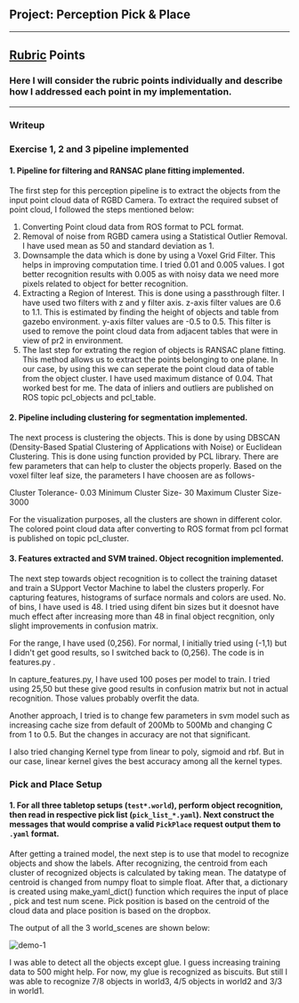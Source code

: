 ## Project: Perception Pick & Place


---

## [Rubric](https://review.udacity.com/#!/rubrics/1067/view) Points
### Here I will consider the rubric points individually and describe how I addressed each point in my implementation.  

---
### Writeup 

### Exercise 1, 2 and 3 pipeline implemented
#### 1. Pipeline for filtering and RANSAC plane fitting implemented.

The first step for this perception pipeline is to extract the objects from the input point cloud data of RGBD Camera. To extract the required subset of point cloud, I followed the steps mentioned below:

1. Converting Point cloud data from ROS format to PCL format.
2. Removal of noise from RGBD camera using a Statistical Outlier Removal. I have used mean as 50 and standard deviation as 1. 
3. Downsample the data which is done by using a Voxel Grid Filter. This helps in improving computation time. I tried 0.01 and 0.005 values. I got better recognition results with 0.005 as with noisy data we need more pixels related to object for better recognition.
4. Extracting a Region of Interest. This is done using a passthrough filter. I have used two filters with z and y filter axis. z-axis filter values are 0.6 to 1.1. This is estimated by finding the height of objects and table from gazebo environment. y-axis filter values are -0.5 to 0.5. This filter is used to remove the point cloud data from adjacent tables that were in view of pr2 in environment.
5. The last step for extrating the region of objects is RANSAC plane fitting. This method allows us to extract the points belonging to one plane. In our case, by using this we can seperate the point cloud data of table from the object cluster. I have used maximum distance of 0.04. That worked best for me. The data of inliers and outliers are published on ROS topic pcl_objects and pcl_table.    

#### 2. Pipeline including clustering for segmentation implemented.  

The next process is clustering the objects. This is done by using DBSCAN (Density-Based Spatial Clustering of Applications with Noise) or Euclidean Clustering. This is done using function provided by PCL library. There are few parameters that can help to cluster the objects properly. Based on the voxel filter leaf size, the parameters I have choosen are as follows-

Cluster Tolerance- 0.03
Minimum Cluster Size- 30
Maximum Cluster Size- 3000

For the visualization purposes, all the clusters are shown in different color. The colored point cloud data after converting to ROS format from pcl format is published on topic pcl_cluster.

#### 3. Features extracted and SVM trained.  Object recognition implemented.

The next step towards object recognition is to collect the training dataset and train a SUpport Vector Machine to label the clusters properly. For capturing features, histograms of surface normals and colors are used. No. of bins, I have used is 48. I tried using difent bin sizes but it doesnot have much effect after increasing more than 48 in final object recgnition, only slight improvements in confusion matrix. 

For the range, I have used (0,256). For normal, I initially tried using (-1,1) but I didn't get good results, so I switched back to (0,256). The code is in features.py . 

In capture_features.py, I have used 100 poses per model to train. I tried using 25,50 but these give good results in confusion matrix but not in actual recognition. Those values probably overfit the data.

Another approach, I tried is to change few parameters in svm model such as increasing cache size from default of 200Mb to 500Mb and changing C from 1 to 0.5. But the changes in accuracy are not that significant.

I also tried changing Kernel type from linear to poly, sigmoid and rbf. But in our case, linear kernel gives the best accuracy among all the kernel types.

### Pick and Place Setup

#### 1. For all three tabletop setups (`test*.world`), perform object recognition, then read in respective pick list (`pick_list_*.yaml`). Next construct the messages that would comprise a valid `PickPlace` request output them to `.yaml` format.

After getting a trained model, the next step is to use that model to recognize objects and show the labels. After recognizing, the centroid from each cluster of recognized objects is calculated by taking mean. The datatype of centroid is changed from numpy float to simple float. After that, a dictionary is created using make_yaml_dict() function which requires the input of place , pick and test num scene. Pick position is based on the centroid of the cloud data and place position is based on the dropbox.

The output of all the 3 world_scenes are shown below:

![demo-1](https://user-images.githubusercontent.com/20687560/28748231-46b5b912-7467-11e7-8778-3095172b7b19.png)

I was able to detect all the objects except glue. I guess increasing training data to 500 might help. For now, my glue is recognized as biscuits. But still I was able to recognize 7/8 objects in world3, 4/5 objects in world2 and 3/3 in world1.


  



